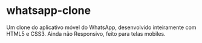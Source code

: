 # whatsapp-clone
Um clone do aplicativo móvel do WhatsApp, desenvolvido inteiramente com HTML5 e CSS3.  Ainda não Responsivo, feito para telas mobiles.
